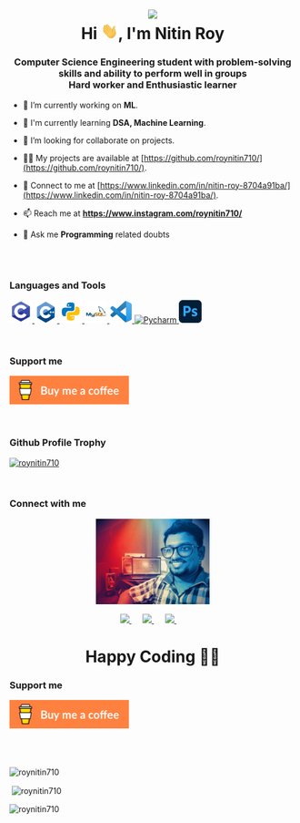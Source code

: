 <!--
**roynitin710/roynitin710** is a ✨ _special_ ✨ repository because its `README.md` (this file) appears on your GitHub profile.

Here are some ideas to get you started:

- 🔭 I’m currently working on ...
- 🌱 I’m currently learning ...
- 👯 I’m looking to collaborate on ...
- 🤔 I’m looking for help with ...
- 💬 Ask me about ...
- 📫 How to reach me: ...
- 😄 Pronouns: ...
- ⚡ Fun fact: ...
-->

<h1 align="center">
  <img src="img/Contra-Internet-Top.gif" width="200"> <br>
  Hi <img src="img/Hi.gif" width="30px">, I'm Nitin Roy
</h1>

<h3 align="center">
  <p>
    Computer Science Engineering student with problem-solving skills and ability to perform well in groups
    <br>
    Hard worker and Enthusiastic learner
  </p>
</h3>


- 🔭 I’m currently working on **ML**.

- 🌱 I'm currently learning **DSA, Machine Learning**.

- 👯 I’m looking for collaborate on projects.

- 👨‍💻 My projects are available at [https://github.com/roynitin710/](https://github.com/roynitin710/).

- 📝 Connect to me at
[https://www.linkedin.com/in/nitin-roy-8704a91ba/](https://www.linkedin.com/in/nitin-roy-8704a91ba/).

- 📫 Reach me at **https://www.instagram.com/roynitin710/**

- 💬 Ask me **Programming** related doubts

<br><br>

<h3 align="left">Languages and Tools</h3>
<p align="left">
  <a href="https://www.programiz.com/c-programming" target="_blank">
    <img src="img/c_icon.png" alt="C" width="40" height="40">
  </a>
  <a href="https://www.programiz.com/cpp-programming" target="_blank">
    <img src="img/cpp_icon.png" alt="C++" width="40" height="40">
  </a>
  <a href="https://www.python.org" target="_blank">
    <img src="img/python_icon.png" alt="Python" width="40" height="40">
  </a>
  <a href="https://www.mysql.com/" target="_blank">
    <img src="img/MySQL_icon.png" alt="MySQL" width="40" height="40">
  </a>
  <a href="https://code.visualstudio.com/" target="_blank">
    <img src="img/vscode_icon.png" alt="VS Code" width="40" height="40">
  </a>
  <a href="https://www.jetbrains.com/pycharm/" target="_blank">
    <img src="img/pycharm_icon.ico" alt="Pycharm" width="40" height="40">
  </a>
  <a href="https://www.photoshop.com/en/" target="_blank">
    <img src="img/photoshop_icon.png" alt="Photoshop" width="40" height="40">
  </a>
</p>

<br>

<p>
<h3>Support me</h3>
<a href="https://www.buymeacoffee.com/nitinroy">
  <img src="img/buymeacoffee.png" height="50" width="210" alt="">
</a>
</p>

<br>

<h3>Github Profile Trophy</h3>
<p align="left">
  <a href="https://github.com/ryo-ma/github-profile-trophy">
    <img src="https://github-profile-trophy.vercel.app/?username=roynitin710" alt="roynitin710">
  </a>
</p>

<br>

<h3 align="left">Connect with me</h3>
<p align="center">
  <a href="https://github.com/roynitin710">
    <img src="img/me.jpg" width=200px height=150px>
  </a>
</p>
<p align="center">
  <a target="_blank" href="https://www.linkedin.com/in/nitin-roy-8704a91ba/">
    <img src="https://img.shields.io/badge/linkedin-%230077B5.svg?style=for-the-badge&logo=linkedin&logoColor=white">
  </a>&nbsp;&nbsp;&nbsp;&nbsp;
  <a href="mailto:nitin.roy@uem.edu.in?subject=Hello%20(your name),%20From%20Github">
    <img src="https://img.shields.io/badge/gmail-%23D14836.svg?&style=for-the-badge&logo=gmail&logoColor=white">
  </a>&nbsp;&nbsp;&nbsp;&nbsp;
  <a target="_blank" href="https://twitter.com/">
    <img src="https://img.shields.io/badge/twitter-%231DA1F2.svg?&style=for-the-badge&logo=twitter&logoColor=white">
  </a>&nbsp;&nbsp;&nbsp;&nbsp;
</p>

<h1 align=center>Happy Coding 👨‍💻</h1>

<h3 align="left">Support me</h3>
<p>
  <a href="https://www.buymeacoffee.com/nitinroy">
    <img align="left" src="img/buymeacoffee.png" height="50" width="210"
      alt="(+91)7980913713">
  </a>
</p>

<br><br><br><br><br><br>

<p>
  <img align="center" src="https://github-readme-stats.vercel.app/api/top-langs?username=roynitin710&show_icons=true&locale=en&layout=compact" alt="roynitin710">
</p>

<p>&nbsp;<img align="center"
    src="https://github-readme-stats.vercel.app/api?username=roynitin710&show_icons=true&locale=en" alt="roynitin710" />
</p>

<p><img align="center" src="https://github-readme-streak-stats.herokuapp.com/?user=roynitin710&" alt="roynitin710" /></p>
